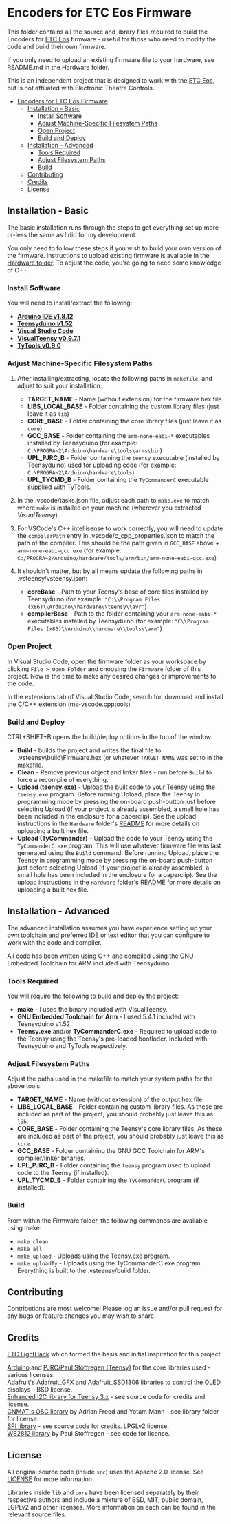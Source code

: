 # Encoders for ETC Eos Firmware

This folder contains all the source and library files required to build the Encoders for [ETC Eos][etceos] firmware - useful for those who need to modify the code and build their own firmware.

If you only need to upload an existing firmware file to your hardware, see README.md in the Hardware folder.

This is an independent project that is designed to work with the [ETC Eos][etceos], but is not affiliated with Electronic Theatre Controls.

- [Encoders for ETC Eos Firmware](#encoders-for-etc-eos-firmware)
  - [Installation - Basic](#installation---basic)
    - [Install Software](#install-software)
    - [Adjust Machine-Specific Filesystem Paths](#adjust-machine-specific-filesystem-paths)
    - [Open Project](#open-project)
    - [Build and Deploy](#build-and-deploy)
  - [Installation - Advanced](#installation---advanced)
    - [Tools Required](#tools-required)
    - [Adjust Filesystem Paths](#adjust-filesystem-paths)
    - [Build](#build)
  - [Contributing](#contributing)
  - [Credits](#credits)
  - [License](#license)

## Installation - Basic

The basic installation runs through the steps to get everything set up more-or-less the same as I did for my development.

You only need to follow these steps if you wish to build your own version of the firmware. Instructions to upload existing firmware is available in the [Hardware folder](../Hardware/README.md). To adjust the code, you're going to need some knowledge of C++.

### Install Software

You will need to install/extract the following:

- [**Arduino IDE v1.8.12**][arduino]
- [**Teensyduino v1.52**][teensyduino]
- [**Visual Studio Code**][vscode]
- [**VisualTeensy v0.9.7.1**][visualTeensy]
- [**TyTools v0.9.0**][tyTools]

### Adjust Machine-Specific Filesystem Paths

1. After installing/extracting, locate the following paths in `makefile`, and adjust to suit your installation:
   - **TARGET_NAME** - Name (without extension) for the firmware hex file.
   - **LIBS_LOCAL_BASE** - Folder containing the custom library files (just leave it as `lib`)
   - **CORE_BASE** - Folder containing the core library files (just leave it as `core`)
   - **GCC_BASE** - Folder containing the `arm-none-eabi-*` executables installed by Teensyduino (for example: `C:\PROGRA~2\Arduino\hardware\tools\arms\bin`)
   - **UPL_PJRC_B** - Folder containing the `teensy` executable (installed by Teensyduino) used for uploading code (for example: `C:\PROGRA~2\Arduino\hardware\tools`)
   - **UPL_TYCMD_B** - Folder containing the `TyCommanderC` executable supplied with TyTools.

2. In the .vscode/tasks.json file, adjust each path to `make.exe` to match where `make` is installed on your machine (wherever you extracted _VisualTeensy_).

3. For VSCode's C++ intellisense to work correctly, you will need to update the `compilerPath` entry in .vscode/c_cpp_properties.json to match the path of the compiler. This should be the path given in `GCC_BASE` above + `arm-none-eabi-gcc.exe` (for example: `C:/PROGRA~2/Arduino/hardware/tools/arm/bin/arm-none-eabi-gcc.exe`)

4. It shouldn't matter, but by all means update the following paths in .vsteensy/vsteensy.json:
   - **coreBase** - Path to your Teensy's base of core files installed by Teensyduino (for example: `"C:\\Program Files (x86)\\Arduino\\hardware\\teensy\\avr"`)
   - **compilerBase** - Path to the folder containing your `arm-none-eabi-*` executables installed by Teensyduino (for example: `"C\\Program Files (x86)\\Arduino\\hardware\\tools\\arm"`)

### Open Project

In Visual Studio Code, open the firmware folder as your workspace by clicking `File > Open Folder` and choosing the `Firmware` folder of this project. Now is the time to make any desired changes or improvements to the code.

In the extensions tab of Visual Studio Code, search for, download and install the C/C++ extension (ms-vscode.cpptools)

### Build and Deploy

CTRL+SHIFT+B opens the build/deploy options in the top of the window.

- **Build** - builds the project and writes the final file to .vsteensy\build\Firmware.hex (or whatever `TARGET_NAME` was set to in the makefile.
- **Clean** - Remove previous object and linker files - run before `Build` to force a recompile of everything.
- **Upload (teensy.exe)** - Upload the built code to your Teensy using the `teensy.exe` program. Before running Upload, place the Teensy in programming mode by pressing the on-board push-button just before selecting Upload (if your project is already assembled, a small hole has been included in the enclosure for a paperclip). See the upload instructions in the `Hardware` folder's [README](../Hardware/README.md) for more details on uploading a built hex file.
- **Upload (TyCommander)** - Upload the code to your Teensy using the `TyCommanderC.exe` program. This will use whatever firmware file was last generated using the `Build` command. Before running Upload, place the Teensy in programming mode by pressing the on-board push-button just before selecting Upload (if your project is already assembled, a small hole has been included in the enclosure for a paperclip). See the upload instructions in the `Hardware` folder's [README](../Hardware/README.md) for more details on uploading a built hex file.

## Installation - Advanced

The advanced installation assumes you have experience setting up your own toolchain and preferred IDE or text editor that you can configure to work with the code and compiler.

All code has been written using C++ and compiled using the GNU Embedded Toolchain for ARM included with Teensyduino.

### Tools Required

You will require the following to build and deploy the project:

- **make** - I used the binary included with VisualTeensy.
- **GNU Embedded Toolchain for Arm** - I used 5.4.1 included with Teensyduino v1.52.
- **Teensy.exe** and/or **TyCommanderC.exe** - Required to upload code to the Teensy using the Teensy's pre-loaded bootloder. Included with Teensyduino and TyTools respectively.

### Adjust Filesystem Paths

Adjust the paths used in the makefile to match your system paths for the above tools:

- **TARGET_NAME** - Name (without extension) of the output hex file.
- **LIBS_LOCAL_BASE** - Folder containing custom library files. As these are included as part of the project, you should probably just leave this as `lib`.
- **CORE_BASE** - Folder containing the Teensy's core library files. As these are included as part of the project, you should probably just leave this as `core`.
- **GCC_BASE** - Folder containing the GNU GCC Toolchain for ARM's compiler/linker binaries.
- **UPL_PJRC_B** - Folder containing the `teensy` program used to upload code to the Teensy (if installed).
- **UPL_TYCMD_B** - Folder containing the `TyCommanderC` program (if installed).

### Build

From within the Firmware folder, the following commands are available using make:

- `make clean`
- `make all`
- `make upload` - Uploads using the Teensy.exe program.
- `make uploadTy` - Uploads using the TyCommanderC.exe program.
Everything is built to the .vsteensy/build folder.

## Contributing

Contributions are most welcome!
Please log an issue and/or pull request for any bugs or feature changes you may wish to share.

## Credits

[ETC LightHack][lighthack] which formed the basis and initial inspiration for this project

[Arduino](https://github.com/arduino/Arduino) and [PJRC/Paul Stoffregen (Teensy)](https://github.com/PaulStoffregen/cores/tree/master/teensy3) for the core libraries used - various licenses.\
Adafruit's [Adafruit_GFX](https://github.com/adafruit/Adafruit-GFX-Library) and [Adafruit_SSD1306](https://github.com/adafruit/Adafruit_SSD1306) libraries to control the OLED displays - BSD license.\
[Enhanced I2C library for Teensy 3.x](https://github.com/nox771/i2c_t3) - see source code for credits and license.\
[CNMAT's OSC library](https://github.com/CNMAT/OSC) by Adrian Freed and Yotam Mann - see library folder for license.\
[SPI library](https://github.com/PaulStoffregen/SPI) - see source code for credits. LPGLv2 license.\
[WS2812 library](https://github.com/PaulStoffregen/WS2812Serial) by Paul Stoffregen - see code for license.

## License

All original source code (inside `src`) uses the Apache 2.0 license. See [LICENSE](../LICENSE) for more information.

Libraries inside `lib` and `core` have been licensed separately by their respective authors and include a mixture of BSD, MIT, public domain, LGPLv2 and other licenses. More information on each can be found in the relevant source files.

[arduino]: https://www.arduino.cc/en/Main/Software
[teensyduino]: https://www.pjrc.com/teensy/td_download.html
[vscode]: https://code.visualstudio.com/download
[visualTeensy]: https://github.com/luni64/VisualTeensy/releases
[tyTools]: https://github.com/Koromix/tytools/releases
[lighthack]: https://github.com/ETCLabs/lighthack
[etcEos]: https://www.etcconnect.com/Products/Consoles/Eos-Family/
